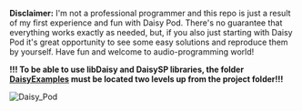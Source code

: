 **Disclaimer:**
I'm not a professional programmer and this repo is just a result of my first experience and fun with Daisy Pod. 
There's no guarantee that everything works exactly as needed, but, if you also just starting with Daisy Pod it's great opportunity to see some easy solutions and reproduce them by yourself.
Have fun and welcome to audio-programming world!

**!!! To be able to use libDaisy and DaisySP libraries, the folder [DaisyExamples](https://github.com/electro-smith/DaisyExamples) must be located two levels up from the project folder!!!**

![Daisy_Pod](https://github.com/user-attachments/assets/99ac661c-541e-4bfd-a924-7449afee852d)

